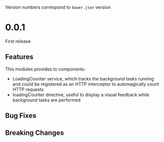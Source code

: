 Version numbers correspond to `bower.json` version

# 0.0.1

First release

## Features

This modules provides to components:
 - LoadingCounter service, which tracks the background tasks running and could be registered as an HTTP interceptor to automagically count HTTP requests
 - loadingCounter directive, useful to display a visual feedback while background tasks are performed

## Bug Fixes

## Breaking Changes
